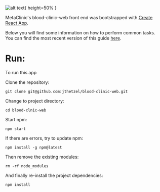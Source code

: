 ![alt text](https://cdn.rawgit.com/jthetzel/blood-clinic-web/develop/src/assets/metaclinic.svg "Logo Title Text 1"){ height=50% }

MetaClinic's blood-clinic-web front end was bootstrapped with [Create React App](https://github.com/facebookincubator/create-react-app).

Below you will find some information on how to perform common tasks.<br>
You can find the most recent version of this guide [here](https://github.com/facebookincubator/create-react-app/blob/master/packages/react-scripts/template/README.md).

# Run:
To run this app

Clone the repository:

```
git clone git@github.com:jthetzel/blood-clinic-web.git
```

Change to project directory:

```
cd blood-clnic-web
```

Start npm:

```
npm start
```

If there are errors, try to update npm:

```
npm install -g npm@latest
```

Then remove the existing modules:

```
rm -rf node_modules
```

And finally re-install the project dependencies:

```
npm install
```
